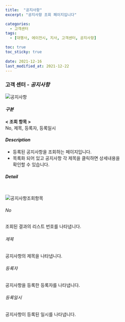 ```yaml
---
title:  "공지사항"
excerpt: "공지사항 조회 페이지입니다"

categories:
  - 고객센터
tags:
  - [대행사, 에이전시, 지사, 고객센터, 공지사항]

toc: true
toc_sticky: true
 
date: 2021-12-16
last_modified_at: 2021-12-22
---
```


### 고객 센터 - *공지사항*
![공지사항](https://user-images.githubusercontent.com/95394003/147037406-93ea8018-2001-430a-b9ae-248923eed882.jpeg)

#### *구분* <br>
**< 조회 항목 >** 
<br>No, 제목, 등록자, 등록일시


#### *Description*
- 등록된 공지사항을 조회하는 페이지입니다.
- 목록화 되어 있고 공지사항 각 제목을 클릭하면 상세내용을<br>확인할 수 있습니다.

#### *Detail*
<br>

![공지사항조회항목](https://user-images.githubusercontent.com/95394003/147037538-f9a5683c-b98c-42be-aae6-b0ff34052cdc.jpeg)
###### No
조회된 결과의 리스트 번호를 나타냅니다.

###### 제목
공지사항의 제목을 나타냅니다.

###### 등록자
공지사항을 등록한 등록자를 나타냅니다.

###### 등록일시
공지사항이 등록된 일시를 나타냅니다.